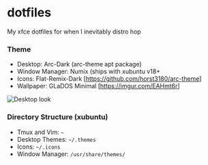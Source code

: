 # dotfiles
My xfce dotfiles for when I inevitably distro hop

### Theme
* Desktop: Arc-Dark (arc-theme apt package)
* Window Manager: Numix (ships with xubuntu v18+
* Icons: Flat-Remix-Dark [<https://github.com/horst3180/arc-theme>]
* Wallpaper: GLaDOS Minimal [<https://imgur.com/EAHmt6r>]

![Desktop look](https://imgur.com/4a7SWl3.png)

### Directory Structure (xubuntu)
* Tmux and Vim: `~` 
* Desktop Themes: `~/.themes`
* Icons: `~/.icons`
* Window Manager: `/usr/share/themes/` 
